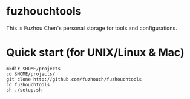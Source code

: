 # fuzhouchtools
This is Fuzhou Chen's personal storage for tools and configurations.

# Quick start (for UNIX/Linux & Mac)

    mkdir $HOME/projects
    cd $HOME/projects/
    git clone http://github.com/fuzhouch/fuzhouchtools
    cd fuzhouchtools
    sh ./setup.sh
